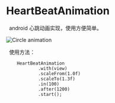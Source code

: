 # HeartBeatAnimation
 
android 心跳动画实现，使用方便简单。 

![Circle animation](https://github.com/HHcola/HeartBeatAnimation/blob/master/dots.gif "Circle animation")

 
使用方法：

        HeartBeatAnimation
                .with(view)
                .scaleFrom(1.0f)
                .scaleTo(1.3f)
                .in(100)
                .after(1200)
                .start();
